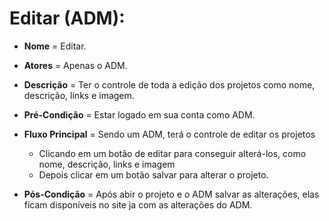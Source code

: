 #  Editar (ADM):

- **Nome** = Editar.  

- **Atores** = Apenas o ADM.  

- **Descrição** = Ter o controle de toda a edição dos projetos como nome, descrição, links e imagem.  

- **Pré-Condição** = Estar logado em sua conta como ADM.  

- **Fluxo Principal** = Sendo um ADM, terá o controle de editar os projetos
  - Clicando em um botão de editar para conseguir alterá-los, como nome, descrição, links e imagem
  - Depois clicar em um botão salvar para alterar o projeto.

- **Pós-Condição** = Após abir o projeto e o ADM salvar as alterações, elas ficam disponíveis no site ja com as alterações do ADM.  
